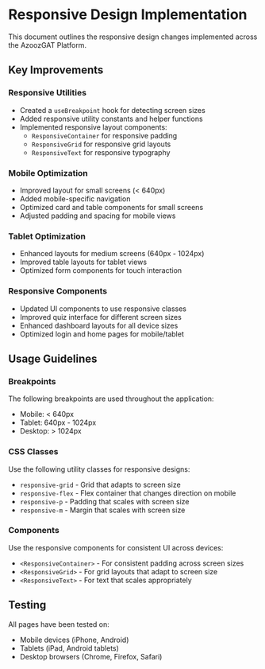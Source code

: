 # Responsive Design Implementation

This document outlines the responsive design changes implemented across the AzoozGAT Platform.

## Key Improvements

### Responsive Utilities
- Created a `useBreakpoint` hook for detecting screen sizes
- Added responsive utility constants and helper functions
- Implemented responsive layout components:
  - `ResponsiveContainer` for responsive padding
  - `ResponsiveGrid` for responsive grid layouts
  - `ResponsiveText` for responsive typography

### Mobile Optimization
- Improved layout for small screens (< 640px)
- Added mobile-specific navigation
- Optimized card and table components for small screens
- Adjusted padding and spacing for mobile views

### Tablet Optimization
- Enhanced layouts for medium screens (640px - 1024px)
- Improved table layouts for tablet views
- Optimized form components for touch interaction

### Responsive Components
- Updated UI components to use responsive classes
- Improved quiz interface for different screen sizes
- Enhanced dashboard layouts for all device sizes
- Optimized login and home pages for mobile/tablet

## Usage Guidelines

### Breakpoints
The following breakpoints are used throughout the application:
- Mobile: < 640px
- Tablet: 640px - 1024px
- Desktop: > 1024px

### CSS Classes
Use the following utility classes for responsive designs:
- `responsive-grid` - Grid that adapts to screen size
- `responsive-flex` - Flex container that changes direction on mobile
- `responsive-p` - Padding that scales with screen size
- `responsive-m` - Margin that scales with screen size

### Components
Use the responsive components for consistent UI across devices:
- `<ResponsiveContainer>` - For consistent padding across screen sizes
- `<ResponsiveGrid>` - For grid layouts that adapt to screen size
- `<ResponsiveText>` - For text that scales appropriately

## Testing
All pages have been tested on:
- Mobile devices (iPhone, Android)
- Tablets (iPad, Android tablets)
- Desktop browsers (Chrome, Firefox, Safari)
